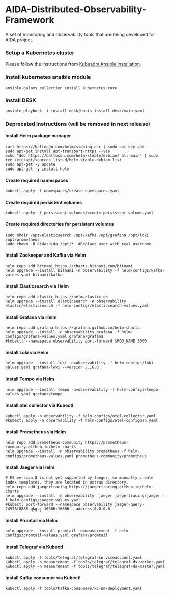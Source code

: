 # AIDA-Distributed-Observability-Framework
A set of monitoring and observability tools that are being developed for AIDA project.

### Setup a Kubernetes cluster
Please follow the instructions from [Kubeadm Ansible Installation](kubernetes/README.md).


### Install kubernetes ansible module
```shell
ansible-galaxy collection install kubernetes.core
```

### Install DESK
```shell
ansible-playbook -i install-desk/hosts install-desk/main.yaml
```


### Deprecated Instructions (will be removed in next release)
#### Install Helm package manager
```shell
curl https://baltocdn.com/helm/signing.asc | sudo apt-key add -
sudo apt-get install apt-transport-https --yes
echo "deb https://baltocdn.com/helm/stable/debian/ all main" | sudo tee /etc/apt/sources.list.d/helm-stable-debian.list
sudo apt-get -y update
sudo apt-get -y install helm
```

#### Create required namespaces
```shell
kubectl apply -f namespaces/create-namespaces.yaml
```

#### Create required persistent volumes
```shell
kubectl apply -f persistent-volumes/create-persistent-volume.yaml 
```

#### Create required directories for persistent volumes
```shell
sudo mkdir /opt/elasticsearch /opt/kafka /opt/grafana /opt/loki /opt/prometheus
sudo chown -R aida:aida /opt/*  #Replace user with real username
```

#### Install Zookeeper and Kafka via Helm
```shell
helm repo add bitnami https://charts.bitnami.com/bitnami
helm upgrade --install bitnami -n observability -f helm-configs/kafka-values.yaml bitnami/kafka
```

#### Install Elasticsearch via Helm
```shell
helm repo add elastic https://helm.elastic.co
helm upgrade --install elasticsearch -n observability elastic/elasticsearch -f helm-configs/elasticsearch-values.yaml
```

#### Install Grafana via Helm
```shell
helm repo add grafana https://grafana.github.io/helm-charts
helm upgrade --install -n observability grafana -f helm-configs/grafana-values.yaml grafana/grafana
#kubectl --namespace observability port-forward $POD_NAME 3000
```

#### Install Loki via Helm
```shell
helm upgrade --install loki -n=observability -f helm-configs/loki-values.yaml grafana/loki --version 2.16.0
```

#### Install Tempo via Helm
```shell
helm upgrade --install tempo -n=observability -f helm-configs/tempo-values.yaml grafana/tempo
```

#### Install otel collector via Kubectl
```shell
kubectl apply -n observability -f helm-configs/otel-collector.yaml
#kubectl apply -n observability -f helm-configs/otel-configmap.yaml
```

#### Install Prometheus via Helm
```shell
helm repo add prometheus-community https://prometheus-community.github.io/helm-charts
helm upgrade --install -n observability prometheus -f helm-configs/prometheus-values.yaml prometheus-community/prometheus
```

#### Install Jaeger via Helm
````shell
# ES version 8 is not yet supported by Jaeger, so manually create index templates. they are located in extras directory. 
helm repo add jaegertracing https://jaegertracing.github.io/helm-charts
helm upgrade --install -n observability  jaeger jaegertracing/jaeger -f helm-configs/jaeger-values.yaml
#kubectl port-forward --namespace observability jaeger-query-74978f8888-qkgcj 16686:16686 --address 0.0.0.0
````

#### Install Promtail via Helm
```shell
helm upgrade --install promtail -n=measurement -f helm-configs/promtail-values.yaml grafana/promtail
```

#### Install Telegraf via Kubectl
```shell
kubectl apply -f tools/telegraf/telegraf-serviceaccount.yaml
kubectl apply -n measurement -f tools/telegraf/telegraf-ds-worker.yaml
kubectl apply -n measurement -f tools/telegraf/telegraf-ds-master.yaml
```

#### Install Kafka consumer via Kubectl
```shell
kubectl apply -f tools/kafka-consumers/kc-nm-deployment.yaml
```